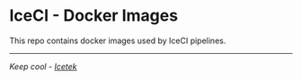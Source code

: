 # IceCI - Docker Images

This repo contains docker images used by IceCI pipelines. 

---

_Keep cool - [Icetek](https://icetek.io/)_
